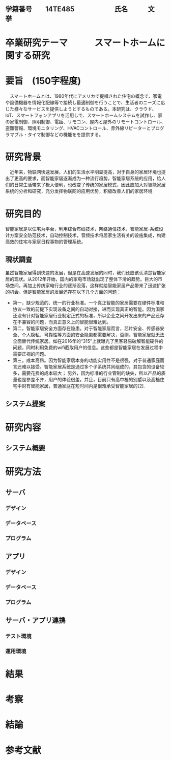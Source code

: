 ## 学籍番号　　14TE485　　　　　　氏名　　　文　挙

# 卒業研究テーマ　　　スマートホームに関する研究

# 要旨　(150字程度)
　スマートホームとは、1980年代にアメリカで提唱された住宅の概念で、家電や設備機器を情報化配線等で接続し最適制御を行うことで、生活者のニーズに応じた様々なサービスを提供しようとするものである。本研究は、クラウド、IoT、スマートフォンアプリを活用しで、スマートホームシステムを試作し、家の家電制御、照明制御、電話、リモコン、屋内と屋外のリモートコントロール、盗難警報、環境モニタリング、HVACコントロール、赤外線リピーターとプログラマブル・タイマ制御などの機能をを提供する。


# 研究背景
　近年来，物联网快速发展，人们的生活水平明显提高，对于自身的家居环境也提出了更高的要求，而智能家居逐渐成为一种流行趋势，智能家居系统的应用，给人们的日常生活带来了极大便利，也改变了传统的家居模式，因此应加大对智能家居系统的分析和研究，充分发挥物联网的应用优势，积极改善人们的家居环境


# 研究目的
智能家居是以住宅为平台，利用综合布线技术，网络通信技术，智能家居-系统设计方案安全防范技术，自动控制技术，音频技术将居家生活有关的设施集成，构建高效的住宅与家庭日程事物的管理系统。

## 現状調査
 虽然智能家居得到快速的发展，但是在高速发展的同时，我们还应该认清楚智能家居的现状。从2012年开始，国内的家电市场就出现了整体下滑的趋势。巨大的市场空间，再加上传统家电行业的逐渐没落，这样就给智能家居产品带来了迅速扩张的机会。但是智能家居的发展还存在以下几个方面的问题：
　　
* 第一，缺少规范的、统一的行业标准。一个真正智能的家居需要在硬件标准和协议一致的前提下实现设备之间的自动对接，进而实现真正的智能。因为国家还没有针对智能家居行业制定正式的标准，所以企业之间开发出来的产品还存在不兼容的问题，而真正意义上的智能很难达到。
　　
* 第二，智能家居安全方面存在隐患。对于智能家居而言，芯片安全、传感器安全、个人隐私、可靠性等方面的安全隐患都需要解决，否则，智能家居就无法全面替代传统家居。如在2016年的“315”上就曝光了黑客轻易破解智能硬件的问题，同时利用免费的wifi截取用户的信息。这些都是智能家居在发展过程中需要正视的问题。
　　
* 第三，成本高昂。因为智能家居本身的功能实用性不是很强，对于普通家庭而言还难以接受。智能家居系统是通过多个子系统共同组成的，其包含的设备较多，需要花费的成本较大； 另外，因为标准的行业管制的缺失，所以产品的质量也是参差不齐，用户的体验很差。并且，目前只有高中档的别墅以及高档住宅中财有智能家居，普通家庭在短时间内是很难承受智能家居的[2].
　　

## システム提案

# 研究内容

## システム概要

# 研究方法

## サーバ

### デザイン

### データベース

### プログラム

## アプリ

### デザイン

### データベース

### プログラム

## サーバ・アプリ連携

### テスト環境

### 運用環境

# 結果


# 考察


# 結論


# 参考文献
